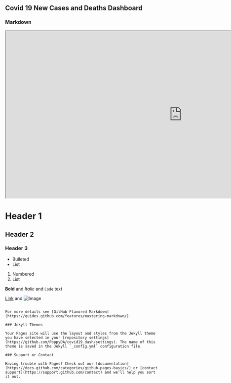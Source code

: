 ## Covid 19 New Cases and Deaths Dashboard


### Markdown
  
<iframe width="1140" height="541.25" src="https://app.powerbi.com/groups/me/dashboards/4fa20367-01ce-4b76-9314-3782da1c8251" frameborder="1" allowFullScreen="true"></iframe>


# Header 1
## Header 2
### Header 3

- Bulleted
- List

1. Numbered
2. List

**Bold** and _Italic_ and `Code` text

[Link](url) and ![Image](src)
```

For more details see [GitHub Flavored Markdown](https://guides.github.com/features/mastering-markdown/).

### Jekyll Themes

Your Pages site will use the layout and styles from the Jekyll theme you have selected in your [repository settings](https://github.com/PoppyDA/covid19_dash/settings). The name of this theme is saved in the Jekyll `_config.yml` configuration file.

### Support or Contact

Having trouble with Pages? Check out our [documentation](https://docs.github.com/categories/github-pages-basics/) or [contact support](https://support.github.com/contact) and we’ll help you sort it out.
